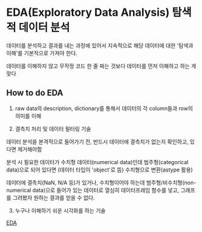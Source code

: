 # EDA(Exploratory Data Analysis) 탐색적 데이터 분석

데이터를 분석하고 결과를 내는 과정에 있어서 지속적으로 해당 데이터에 대한 '탐색과 이해'를 기본적으로 가져야 한다. 

데이터를 이해하지 않고 무작정 코드 한 줄 짜는 것보다 데이터를 먼저 이해하고 하는 게 맞다

## How to do EDA

1. raw data의 description, dictionary를 통해서 데이터의 각 column들과 row의 의미를 이해

2. 결측치 처리 및 데이터 필터링 기술

데이터 분석을 본격적으로 들어가기 전, 반드시 데이터에 결측치가 없는지 확인하고, 있다면 제거해야함

분석 시 필요한 데이터가 수치형 데이터(numerical data)인데 범주형(categorical data)으로 되어 있다면 (데이터 타입이 'object'로 뜸) 수치형으로 변환(astype 활용)

데이터에 결측치(NaN, N/A 등)가 있거나, 수치형이어야 하는데 범주형/비수치형(non-numerical data)으로 들어가 있는 데이터로 열심히 데이터프레임 함수를 넣고, 그래프를 그려봤자 원하는 결과를 얻을 수 없다. 

3. 누구나 이해하기 쉬운 시각화를 하는 기술


[EDA](https://jalynne-kim.medium.com/%EB%8D%B0%EC%9D%B4%ED%84%B0%EB%B6%84%EC%84%9D-%EA%B8%B0%EC%B4%88-eda%EC%9D%98-%EA%B0%9C%EB%85%90%EA%B3%BC-%EB%8D%B0%EC%9D%B4%ED%84%B0%EB%B6%84%EC%84%9D-%EC%9E%98-%ED%95%98%EB%8A%94-%EB%B2%95-a3cac2cc5ebc)
